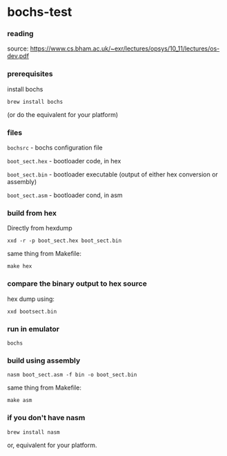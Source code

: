 # bochs-test

### reading

source: https://www.cs.bham.ac.uk/~exr/lectures/opsys/10_11/lectures/os-dev.pdf

### prerequisites

install bochs

```
brew install bochs
```

(or do the equivalent for your platform)

### files

`bochsrc` - bochs configuration file

`boot_sect.hex` - bootloader code, in hex

`boot_sect.bin` - bootloader executable (output of either hex conversion or assembly)

`boot_sect.asm` - bootloader cond, in asm

### build from hex

Directly from hexdump

```
xxd -r -p boot_sect.hex boot_sect.bin
```

same thing from Makefile:

```
make hex
```

### compare the binary output to hex source

hex dump using:

```
xxd bootsect.bin
```

### run in emulator

```
bochs
```

### build using assembly

```
nasm boot_sect.asm -f bin -o boot_sect.bin
```

same thing from Makefile:

```
make asm
```

### if you don't have nasm

```
brew install nasm
```

or, equivalent for your platform.


